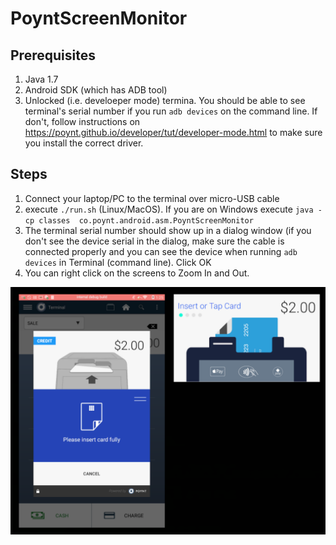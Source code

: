 # PoyntScreenMonitor

## Prerequisites
1. Java 1.7
2. Android SDK (which has ADB tool)  
3. Unlocked (i.e. develoeper mode) termina. You should be able to see terminal's serial number if you run `adb devices` on the command line. If don't, follow instructions on https://poynt.github.io/developer/tut/developer-mode.html to make sure you install the correct driver.

## Steps
1. Connect your laptop/PC to the terminal over micro-USB cable
2. execute `./run.sh` (Linux/MacOS). If you are on Windows execute `java -cp classes  co.poynt.android.asm.PoyntScreenMonitor`
3. The terminal serial number should show up in a dialog window (if you don't see the device serial in the dialog, make sure the cable is connected properly and you can see the device when running `adb devices` in Terminal (command line). Click OK
4. You can right click on the screens to Zoom In and Out.

![PoyntScreenMonitor](images/screenmonitor.png)
